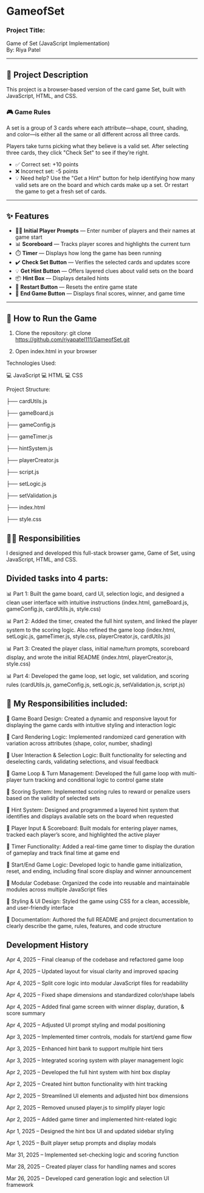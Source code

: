 # GameofSet

### Project Title:
Game of Set (JavaScript Implementation)  
By: Riya Patel

---

## 📝 Project Description

This project is a browser-based version of the card game Set, built with JavaScript, HTML, and CSS.

### 🎮 Game Rules

A set is a group of 3 cards where each attribute—shape, count, shading, and color—is either all the same or all different across all three cards.

Players take turns picking what they believe is a valid set. After selecting three cards, they click "Check Set" to see if they’re right.

- ✅ Correct set: +10 points  
- ❌ Incorrect set: -5 points  
- 💡 Need help? Use the "Get a Hint" button for help identifying how many valid sets are on the board and which cards make up a set. Or restart the game to get a fresh set of cards.

---

## ✨ Features

- 🧍‍♀️ **Initial Player Prompts** — Enter number of players and their names at game start
- 📊 **Scoreboard** — Tracks player scores and highlights the current turn
- ⏱️ **Timer** — Displays how long the game has been running
- ✔️ **Check Set Button** — Verifies the selected cards and updates score
- 💡 **Get Hint Button** — Offers layered clues about valid sets on the board
- 📦 **Hint Box** — Displays detailed hints
- 🔄 **Restart Button** — Resets the entire game state
- 🛑 **End Game Button** — Displays final scores, winner, and game time

---

## 🚀 How to Run the Game

1. Clone the repository:
git clone https://github.com/riyapatel111/GameofSet.git

2. Open index.html in your browser

Technologies Used:

💻 JavaScript
💻 HTML
💻 CSS
 

Project Structure:

├── cardUtils.js

├── gameBoard.js

├── gameConfig.js

├── gameTimer.js

├── hintSystem.js

├── playerCreator.js

├── script.js

├── setLogic.js

├── setValidation.js

├── index.html

├── style.css

## 👩‍💻 Responsibilities
I designed and developed this full-stack browser game, Game of Set, using JavaScript, HTML, and CSS.

## Divided tasks into 4 parts:

📊 Part 1: Built the game board, card UI, selection logic, and designed a clean user interface with intuitive instructions (index.html, gameBoard.js, gameConfig.js, cardUtils.js, style.css)

📊 Part 2: Added the timer, created the full hint system, and linked the player system to the scoring logic. Also refined the game loop (index.html, setLogic.js, gameTimer.js, style.css, playerCreator.js, cardUtils.js)

📊 Part 3: Created the player class, initial name/turn prompts, scoreboard display, and wrote the initial README (index.html, playerCreator.js, style.css)

📊️ Part 4: Developed the game loop, set logic, set validation, and scoring rules (cardUtils.js, gameConfig.js, setLogic.js, setValidation.js, script.js)

## 📕 My Responsibilities included:

📝 Game Board Design: Created a dynamic and responsive layout for displaying the game cards with intuitive styling and interaction logic

📝 Card Rendering Logic: Implemented randomized card generation with variation across attributes (shape, color, number, shading)

📝 User Interaction & Selection Logic: Built functionality for selecting and deselecting cards, validating selections, and visual feedback

📝 Game Loop & Turn Management: Developed the full game loop with multi-player turn tracking and conditional logic to control game state

📝 Scoring System: Implemented scoring rules to reward or penalize users based on the validity of selected sets

📝 Hint System: Designed and programmed a layered hint system that identifies and displays available sets on the board when requested

📝 Player Input & Scoreboard: Built modals for entering player names, tracked each player’s score, and highlighted the active player

📝 Timer Functionality: Added a real-time game timer to display the duration of gameplay and track final time at game end

📝 Start/End Game Logic: Developed logic to handle game initialization, reset, and ending, including final score display and winner announcement

📝 Modular Codebase: Organized the code into reusable and maintainable modules across multiple JavaScript files

📝 Styling & UI Design: Styled the game using CSS for a clean, accessible, and user-friendly interface

📝 Documentation: Authored the full README and project documentation to clearly describe the game, rules, features, and code structure

## Development History

Apr 4, 2025 – Final cleanup of the codebase and refactored game loop

Apr 4, 2025 – Updated layout for visual clarity and improved spacing

Apr 4, 2025 – Split core logic into modular JavaScript files for readability

Apr 4, 2025 – Fixed shape dimensions and standardized color/shape labels

Apr 4, 2025 – Added final game screen with winner display, duration, & score summary

Apr 4, 2025 – Adjusted UI prompt styling and modal positioning

Apr 3, 2025 – Implemented timer controls, modals for start/end game flow

Apr 3, 2025 – Enhanced hint bank to support multiple hint tiers

Apr 3, 2025 – Integrated scoring system with player management logic

Apr 2, 2025 – Developed the full hint system with hint box display

Apr 2, 2025 – Created hint button functionality with hint tracking

Apr 2, 2025 – Streamlined UI elements and adjusted hint box dimensions

Apr 2, 2025 – Removed unused player.js to simplify player logic

Apr 2, 2025 – Added game timer and implemented hint-related logic

Apr 1, 2025 – Designed the hint box UI and updated sidebar styling

Apr 1, 2025 – Built player setup prompts and display modals

Mar 31, 2025 – Implemented set-checking logic and scoring function

Mar 28, 2025 – Created player class for handling names and scores

Mar 26, 2025 – Developed card generation logic and selection UI framework

